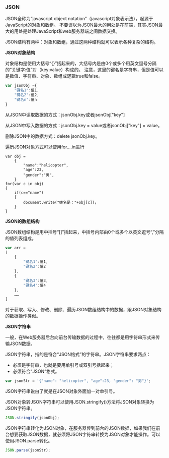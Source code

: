 ### JSON

JSON全称为“javascript object notation”（javascript对象表示法），起源于JavaScript的对象和数组。 不要误以为JSON最大的用处是在前端，其实JSON最大的用处是处理JavaScript和web服务器端之间数据交换。 

JSON结构有两种：对象和数组，通过这两种结构就可以表示各种复杂的结构。 

**JSON对象结构**

对象结构是使用大括号“{}”括起来的，大括号内是由0个或多个用英文逗号分隔的“关键字:值”对（key:value）构成的。 注意，这里的键名是字符串，但是值可以是数值、字符串、对象、数组或逻辑true和false。 

```js
var jsonObj ={
    "键名1":值1,
    "键名2":值2,
    "键名n":值n
}
```

从JSON中读取数据的方式：jsonObj.key或者jsonObj["key"]

从JSON中写入数据的方式：jsonObj.key = value或者jsonObj["key"] = value。

删除JSON中的数据方式：delete jsonObj.key。

遍历JSON对象方式可以使用for....in进行

```
var obj =
    {
        "name":"helicopter",
        "age":23,
        "gender":"男",
    }
for(var c in obj)
{
    if(c=="name")
    {
        document.write("姓名是："+obj[c]);
    }
}
```

**JSON的数组结构**

JSON数组结构是用中括号“[]”括起来，中括号内部由0个或多个以英文逗号“,”分隔的值列表组成。

```js
var arr =
[
    {
        "键名1":值1,
        "键名2":值2
    },
    {
        "键名3":值3,
        "键名4":值4
    },
    ……
]
```

对于获取、写入、修改、删除、遍历JSON数组结构中的数据，跟JSON对象结构的数据操作类似。

**JSON字符串**

一般，在Web服务器后台向前台传输数据的过程中，往往都是用字符串形式来传输JSON数据。

JSON字符串，指的是符合“JSON格式”的字符串。JSON字符串要求两点：

- 必须是字符串，也就是要用单引号或双引号括起来；
- 必须符合“JSON”格式。

```js
var jsonStr = '{"name": "helicopter", "age":23, "gender": "男"}';
```

JSON字符串说白了就是在JSON对象外面加一对单引号。

JSON对象转JSON字符串可以使用JSON.stringify()方法将JSON对象转换为JSON字符串。

```js
JSON.stringify(jsonObj);
```

JSON字符串转化为JSON对象，在服务器传到前台的JSON数据，如果我们在前台想要获取JSON数据，就必须将JSON字符串转换为JSON对象才能操作。可以使用JSON.parse转化。

```js
JSON.parse(jsonStr); 
```



